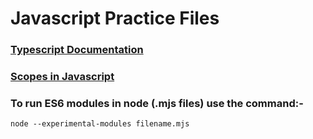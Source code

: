 # Javascript Practice Files

### [Typescript Documentation](https://www.typescriptlang.org/docs/)
### [Scopes in Javascript](https://www.youtube.com/watch?v=XgSjoHgy3Rk&t=60s)

### To run ES6 modules in node (.mjs files) use the command:-

    node --experimental-modules filename.mjs
